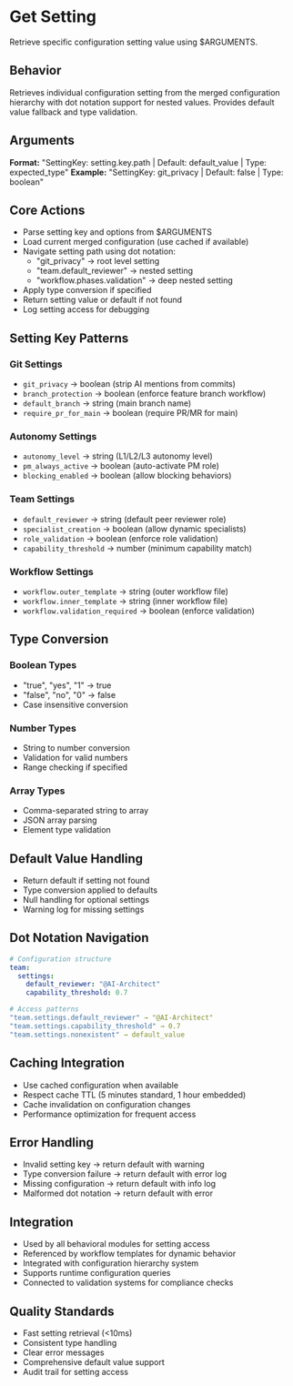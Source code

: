 # Get Setting

Retrieve specific configuration setting value using $ARGUMENTS.

## Behavior
Retrieves individual configuration setting from the merged configuration
hierarchy with dot notation support for nested values. Provides default
value fallback and type validation.

## Arguments
**Format:** "SettingKey: setting.key.path | Default: default_value | Type: expected_type"
**Example:** "SettingKey: git_privacy | Default: false | Type: boolean"

## Core Actions
- Parse setting key and options from $ARGUMENTS
- Load current merged configuration (use cached if available)
- Navigate setting path using dot notation:
  - "git_privacy" → root level setting
  - "team.default_reviewer" → nested setting
  - "workflow.phases.validation" → deep nested setting
- Apply type conversion if specified
- Return setting value or default if not found
- Log setting access for debugging

## Setting Key Patterns

### Git Settings
- `git_privacy` → boolean (strip AI mentions from commits)
- `branch_protection` → boolean (enforce feature branch workflow)
- `default_branch` → string (main branch name)
- `require_pr_for_main` → boolean (require PR/MR for main)

### Autonomy Settings
- `autonomy_level` → string (L1/L2/L3 autonomy level)
- `pm_always_active` → boolean (auto-activate PM role)
- `blocking_enabled` → boolean (allow blocking behaviors)

### Team Settings
- `default_reviewer` → string (default peer reviewer role)
- `specialist_creation` → boolean (allow dynamic specialists)
- `role_validation` → boolean (enforce role validation)
- `capability_threshold` → number (minimum capability match)

### Workflow Settings
- `workflow.outer_template` → string (outer workflow file)
- `workflow.inner_template` → string (inner workflow file)
- `workflow.validation_required` → boolean (enforce validation)

## Type Conversion

### Boolean Types
- "true", "yes", "1" → true
- "false", "no", "0" → false
- Case insensitive conversion

### Number Types
- String to number conversion
- Validation for valid numbers
- Range checking if specified

### Array Types
- Comma-separated string to array
- JSON array parsing
- Element type validation

## Default Value Handling
- Return default if setting not found
- Type conversion applied to defaults
- Null handling for optional settings
- Warning log for missing settings

## Dot Notation Navigation
```yaml
# Configuration structure
team:
  settings:
    default_reviewer: "@AI-Architect"
    capability_threshold: 0.7

# Access patterns
"team.settings.default_reviewer" → "@AI-Architect"
"team.settings.capability_threshold" → 0.7
"team.settings.nonexistent" → default_value
```

## Caching Integration
- Use cached configuration when available
- Respect cache TTL (5 minutes standard, 1 hour embedded)
- Cache invalidation on configuration changes
- Performance optimization for frequent access

## Error Handling
- Invalid setting key → return default with warning
- Type conversion failure → return default with error log
- Missing configuration → return default with info log
- Malformed dot notation → return default with error

## Integration
- Used by all behavioral modules for setting access
- Referenced by workflow templates for dynamic behavior
- Integrated with configuration hierarchy system
- Supports runtime configuration queries
- Connected to validation systems for compliance checks

## Quality Standards
- Fast setting retrieval (<10ms)
- Consistent type handling
- Clear error messages
- Comprehensive default value support
- Audit trail for setting access